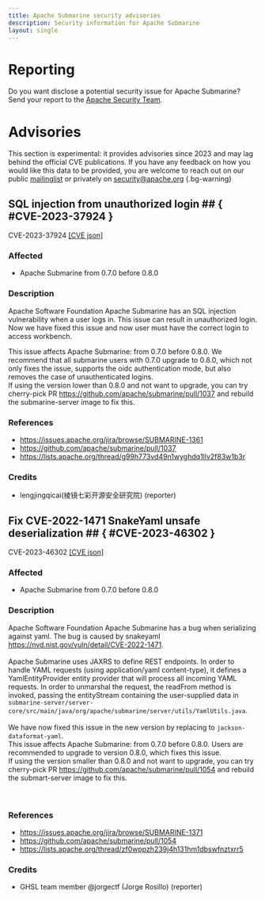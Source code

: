 ```yaml
---
title: Apache Submarine security advisories
description: Security information for Apache Submarine
layout: single
---
```


# Reporting

Do you want disclose a potential security issue for Apache Submarine? Send your report to the [Apache Security Team](mailto:security@apache.org).

# Advisories

This section is experimental: it provides advisories since 2023 and may lag behind the official CVE publications. If you have any feedback on how you would like this data to be provided, you are welcome to reach out on our public [mailinglist](/mailinglist) or privately on [security@apache.org](mailto:security@apache.org)
{.bg-warning}

## SQL injection from unauthorized login ## { #CVE-2023-37924 }

CVE-2023-37924 [\[CVE json\]](./CVE-2023-37924.cve.json)

### Affected

* Apache Submarine from 0.7.0 before 0.8.0


### Description

Apache Software Foundation Apache Submarine has an SQL injection vulnerability when a user logs in. This issue can result in unauthorized login.<br><span style="background-color: rgb(255, 255, 255);">Now we have fixed this issue and now user must have the correct login to access workbench.</span><br><p>This issue affects Apache Submarine: from 0.7.0 before 0.8.0.&nbsp;<span style="background-color: rgb(255, 255, 255);">We recommend that all submarine users with 0.7.0 upgrade to 0.8.0, which not only fixes the issue, supports the oidc authentication mode, but also removes the case of unauthenticated logins.</span><span style="background-color: rgb(255, 255, 255);"><br><span style="background-color: rgb(255, 255, 255);">If using the version lower than 0.8.0 and not want to upgrade, you can try cherry-pick PR <a target="_blank" rel="nofollow" href="https://github.com/apache/submarine/pull/1054">https://github.com/apache/submarine/pull/1037</a> and rebuild the submarine-server image to fix this.</span><br></span></p>

### References
* https://issues.apache.org/jira/browse/SUBMARINE-1361
* https://github.com/apache/submarine/pull/1037
* https://lists.apache.org/thread/g99h773vd49n1wyghdq1llv2f83w1b3r


### Credits
* lengjingqicai(棱镜七彩开源安全研究院) (reporter)


## Fix CVE-2022-1471 SnakeYaml unsafe deserialization ## { #CVE-2023-46302 }

CVE-2023-46302 [\[CVE json\]](./CVE-2023-46302.cve.json)

### Affected

* Apache Submarine from 0.7.0 before 0.8.0


### Description

Apache Software Foundation Apache Submarine has a bug when serializing against yaml. The bug is caused by snakeyaml <a target="_blank" rel="nofollow" href="https://nvd.nist.gov/vuln/detail/CVE-2022-1471">https://nvd.nist.gov/vuln/detail/CVE-2022-1471</a>.<br><br>Apache Submarine uses JAXRS to define REST endpoints.  In order to
handle YAML requests (using application/yaml content-type), it defines
a YamlEntityProvider entity provider that will process all incoming
YAML requests.  In order to unmarshal the request, the readFrom method
is invoked, passing the entityStream containing the user-supplied data in `submarine-server/server-core/src/main/java/org/apache/submarine/server/utils/YamlUtils.java`.<br> <br>We have now fixed this issue in the new version by replacing to `jackson-dataformat-yaml`.<br>This issue affects Apache Submarine: from 0.7.0 before 0.8.0.&nbsp;<span style="background-color: rgb(255, 255, 255);">Users are recommended to upgrade to version 0.8.0, which fixes this issue.<br><span style="background-color: rgb(255, 255, 255);">If using the version smaller than 0.8.0  and not want to upgrade, you can try cherry-pick PR <a target="_blank" rel="nofollow" href="https://github.com/apache/submarine/pull/1054">https://github.com/apache/submarine/pull/1054</a> and rebuild the submart-server image to fix this.</span><br><br></span><br>

### References
* https://issues.apache.org/jira/browse/SUBMARINE-1371
* https://github.com/apache/submarine/pull/1054
* https://lists.apache.org/thread/zf0wppzh239j4h131hm1dbswfnztxrr5


### Credits
* GHSL team member @jorgectf (Jorge Rosillo) (reporter)
